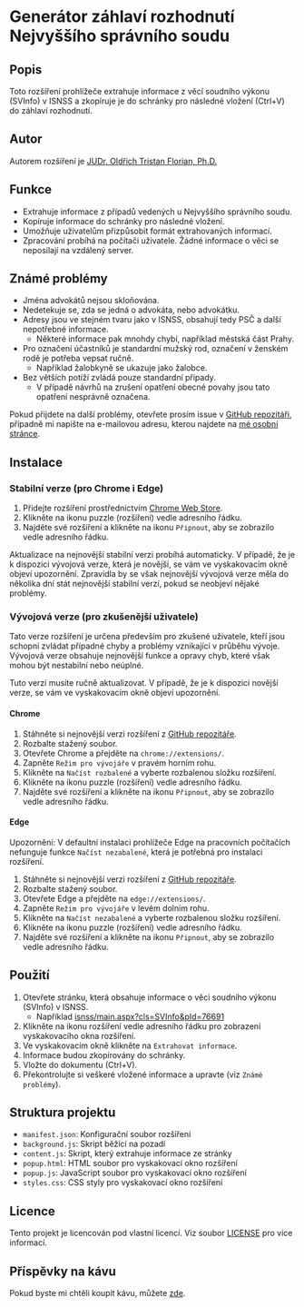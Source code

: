 # Generátor záhlaví rozhodnutí Nejvyššího správního soudu

## Popis

Toto rozšíření prohlížeče extrahuje informace z věcí soudního výkonu (SVInfo) v ISNSS a zkopíruje je do schránky pro následné vložení (Ctrl+V) do záhlaví rozhodnutí.

## Autor

Autorem rozšíření je [JUDr. Oldřich Tristan Florian, Ph.D.](https://otflorian.com)

## Funkce

- Extrahuje informace z případů vedených u Nejvyššího správního soudu.
- Kopíruje informace do schránky pro následné vložení.
- Umožňuje uživatelům přizpůsobit formát extrahovaných informací.
- Zpracování probíhá na počítači uživatele. Žádné informace o věci se neposílají na vzdálený server.

## Známé problémy

- Jména advokátů nejsou skloňována.
- Nedetekuje se, zda se jedná o advokáta, nebo advokátku.
- Adresy jsou ve stejném tvaru jako v ISNSS, obsahují tedy PSČ a další nepotřebné informace.
  - Některé informace pak mnohdy chybí, například městská část Prahy.
- Pro označení účastníků je standardní mužský rod, označení v ženském rodě je potřeba vepsat ručně.
  - Například žalobkyně se ukazuje jako žalobce.
- Bez větších potíží zvládá pouze standardní případy.
  - V případě návrhů na zrušení opatření obecné povahy jsou tato opatření nesprávně označena.

Pokud přijdete na další problémy, otevřete prosím issue v [GitHub repozitáři](https://github.com/OTFlorian/isnss-extractor/issues), případně mi napište na e-mailovou adresu, kterou najdete na [mé osobní stránce](https://otflorian.com).

## Instalace

### Stabilní verze (pro Chrome i Edge)

1. Přidejte rozšíření prostřednictvím [Chrome Web Store](https://chromewebstore.google.com/detail/nobghfommjhpmomgocbimojglpccmech).
2. Klikněte na ikonu puzzle (rozšíření) vedle adresního řádku.
3. Najděte své rozšíření a klikněte na ikonu `Připnout`, aby se zobrazilo vedle adresního řádku.

Aktualizace na nejnovější stabilní verzi probíhá automaticky. V případě, že je k dispozici vývojová verze, která je novější, se vám ve vyskakovacím okně objeví upozornění. Zpravidla by se však nejnovější vývojová verze měla do několika dní stát nejnovější stabilní verzí, pokud se neobjeví nějaké problémy.

### Vývojová verze (pro zkušenější uživatele)

Tato verze rozšíření je určena především pro zkušené uživatele, kteří jsou schopni zvládat případné chyby a problémy vznikající v průběhu vývoje. Vývojová verze obsahuje nejnovější funkce a opravy chyb, které však mohou být nestabilní nebo neúplné.

Tuto verzi musíte ručně aktualizovat. V případě, že je k dispozici novější verze, se vám ve vyskakovacím okně objeví upozornění.

#### Chrome

1. Stáhněte si nejnovější verzi rozšíření z [GitHub repozitáře](https://github.com/OTFlorian/isnss-extractor/archive/refs/heads/main.zip).
2. Rozbalte stažený soubor.
3. Otevřete Chrome a přejděte na `chrome://extensions/`.
4. Zapněte `Režim pro vývojáře` v pravém horním rohu.
5. Klikněte na `Načíst rozbalené` a vyberte rozbalenou složku rozšíření.
6. Klikněte na ikonu puzzle (rozšíření) vedle adresního řádku.
7. Najděte své rozšíření a klikněte na ikonu `Připnout`, aby se zobrazilo vedle adresního řádku.

#### Edge

Upozornění: V defaultní instalaci prohlížeče Edge na pracovních počítačích nefunguje funkce `Načíst nezabalené`, která je potřebná pro instalaci rozšíření.

1. Stáhněte si nejnovější verzi rozšíření z [GitHub repozitáře](https://github.com/OTFlorian/isnss-extractor/archive/refs/heads/main.zip).
2. Rozbalte stažený soubor.
3. Otevřete Edge a přejděte na `edge://extensions/`.
4. Zapněte `Režim pro vývojáře` v levém dolním rohu.
5. Klikněte na `Načíst nezabalené` a vyberte rozbalenou složku rozšíření.
6. Klikněte na ikonu puzzle (rozšíření) vedle adresního řádku.
7. Najděte své rozšíření a klikněte na ikonu `Připnout`, aby se zobrazilo vedle adresního řádku.

## Použití

1. Otevřete stránku, která obsahuje informace o věci soudního výkonu (SVInfo) v ISNSS.
    - Například [isnss/main.aspx?cls=SVInfo&pId=76691](http://isnss/main.aspx?cls=SVInfo&pId=76691)
2. Klikněte na ikonu rozšíření vedle adresního řádku pro zobrazení vyskakovacího okna rozšíření.
3. Ve vyskakovacím okně klikněte na `Extrahovat informace`.
4. Informace budou zkopírovány do schránky.
5. Vložte do dokumentu (Ctrl+V).
6. Překontrolujte si veškeré vložené informace a upravte (viz `Známé problémy`).

## Struktura projektu

- `manifest.json`: Konfigurační soubor rozšíření
- `background.js`: Skript běžící na pozadí
- `content.js`: Skript, který extrahuje informace ze stránky
- `popup.html`: HTML soubor pro vyskakovací okno rozšíření
- `popup.js`: JavaScript soubor pro vyskakovací okno rozšíření
- `styles.css`: CSS styly pro vyskakovací okno rozšíření

## Licence
Tento projekt je licencován pod vlastní licencí. Viz soubor [LICENSE](./LICENSE) pro více informací.

## Příspěvky na kávu
Pokud byste mi chtěli koupit kávu, můžete [zde](https://buymeacoffee.com/otflorian).
